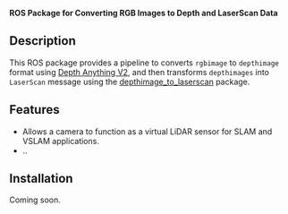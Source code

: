 **ROS Package for Converting RGB Images to Depth and LaserScan Data**

## Description
This ROS package provides a pipeline to converts `rgbimage` to `depthimage` format using [Depth Anything V2](https://github.com/DepthAnything/Depth-Anything-V2), and then transforms `depthimages` into `LaserScan` message using the [depthimage_to_laserscan](https://github.com/ros-perception/depthimage_to_laserscan/tree/melodic-devel) package.

## Features
- Allows a camera to function as a virtual LiDAR sensor for SLAM and VSLAM applications.
- ..

## Installation

Coming soon.
